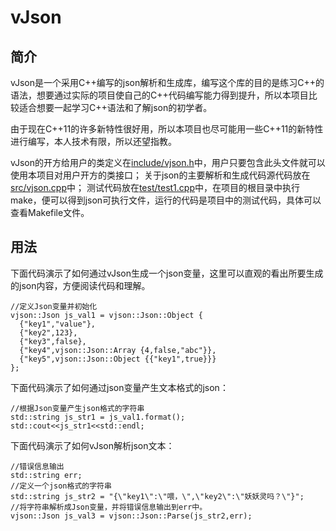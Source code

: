 # vJson
## 简介
vJson是一个采用C++编写的json解析和生成库，编写这个库的目的是练习C++的语法，想要通过实际的项目使自己的C++代码编写能力得到提升，所以本项目比较适合想要一起学习C++语法和了解json的初学者。

由于现在C++11的许多新特性很好用，所以本项目也尽可能用一些C++11的新特性进行编写，本人技术有限，所以还望指教。

vJson的开方给用户的类定义在[include/vjson.h](https://github.com/veaxen/vJson/blob/master/include/vjson.h)中，用户只要包含此头文件就可以使用本项目对用户开方的类接口；
关于json的主要解析和生成代码源代码放在[src/vjson.cpp](https://github.com/veaxen/vJson/blob/master/src/vjson.cpp)中；
测试代码放在[test/test1.cpp](https://github.com/veaxen/vJson/blob/master/test/test1.cpp)中，在项目的根目录中执行make，便可以得到json可执行文件，运行的代码是项目中的测试代码，具体可以查看Makefile文件。
## 用法
下面代码演示了如何通过vJson生成一个json变量，这里可以直观的看出所要生成的json内容，方便阅读代码和理解。
```
//定义Json变量并初始化
vjson::Json js_val1 = vjson::Json::Object {
  {"key1","value"},
  {"key2",123},
  {"key3",false},
  {"key4",vjson::Json::Array {4,false,"abc"}},
  {"key5",vjson::Json::Object {{"key1",true}}}
};
```
下面代码演示了如何通过json变量产生文本格式的json：
```
//根据Json变量产生json格式的字符串
std::string js_str1 = js_val1.format();
std::cout<<js_str1<<std::endl;
```
下面代码演示了如何vJson解析json文本：
```
//错误信息输出
std::string err;
//定义一个json格式的字符串
std::string js_str2 = "{\"key1\":\"喂，\",\"key2\":\"妖妖灵吗？\"}";
//将字符串解析成Json变量，并将错误信息输出到err中。
vjson::Json js_val3 = vjson::Json::Parse(js_str2,err);
```
